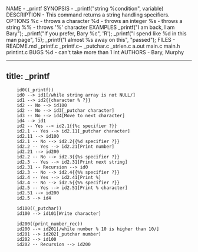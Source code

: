 NAME - _printf
SYNOPSIS - _printf("string %condition", variable)
DESCRIPTION - This command returns a string handling specifiers.
OPTIONS
%c - throws a character
%d - throws an integer
%s - throws a string
%% - throws '%' character
EXAMPLES
_printf("I am back, I am Bary");
_printf("If you prefer, Bary %c", 'R');
_printf("I spend like %d in this man page", 15);
_printf("I almost %s away on this", "passed");
FILES - README.md  _printf.c  _printf.c~  _putchar.c  _strlen.c  a.out  main.c  main.h  printint.c
BUGS
%d - can't take more than 1 int
AUTHORS - Bary, Murphy

---
title: _printf
---
```flowchart
	id0((_printf))
	id0 --> id1[/while string array is not NULL/]
	id1 --> id2{{character % ?}}
	id2 -- No --> id100
	id2 -- No --> id3[_putchar character]
	id3 -- No --> id4[Move to next character]
	id4 --> id1
	id2 -- Yes --> id2.1{{%c specifier ?}}
	id2.1 -- Yes --> id2.11[_putchar character]
	id2.11 --> id100
	id2.1 -- No --> id2.2{{%d specifier ?}}
	id2.2 -- Yes --> id2.21[Print number]
	id2.21 --> id200
	id2.2 -- No --> id2.3{{%s specifier ?}}
	id2.3 -- Yes --> id2.31[Print next string]
	id2.31 -- Recursion --> id0
	id2.3 -- No --> id2.4{{%% specifier ?}}
	id2.4 -- Yes --> id2.41[Print %]
	id2.4 -- No --> id2.5{{%% specifier ?}}
	id2.5 -- Yes --> id2.51[Print % character]
	id2.51 --> id200
	id2.5 --> id4

	id100((_putchar))
	id100 --> id101[Write character]

	id200((print_number_rec))
	id200 --> id201[/while number % 10 is higher than 10/]
	id201 --> id202[_putchar number]
	id202 --> id100
	id202 -- Recursion --> id200
```